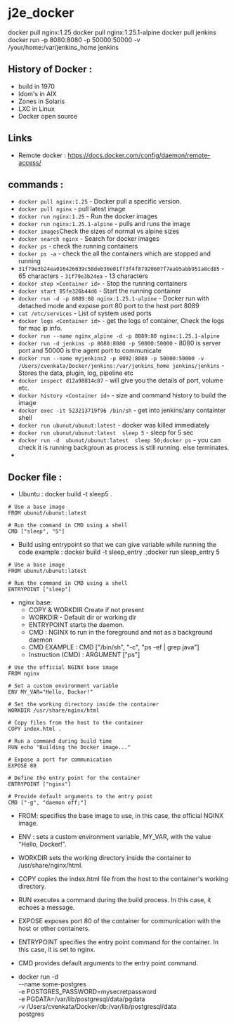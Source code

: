 # j2e_docker

docker pull nginx:1.25 
docker pull nginx:1.25.1-alpine
docker pull jenkins
docker run -p 8080:8080 -p 50000:50000 -v /your/home:/var/jenkins_home jenkins

## History of Docker :
- build in 1970
- ldom's in AIX
- Zones in Solaris
- LXC in Linux
- Docker open source

## Links 
- Remote docker : https://docs.docker.com/config/daemon/remote-access/

## commands :
- `docker pull nginx:1.25` - Docker pull a specific version.
-  `docker pull nginx` - pull latest image
-  `docker run nginx:1.25` - Run the docker images
-  `docker run nginx:1.25.1-alpine` - pulls and runs the image
-  `docker images`Check the sizes of normal vs alpine sizes
-  `docker search nginx` - Search for docker images
-  `docker ps` - check the running containers
-  `docker ps -a` - check the all the containers which are stopped and running
-  `31f79e3b24ea016426039c58deb30e01ff3f4f87920607f7ea95abb951a8cd85` - 65 characters - `31f79e3b24ea` - 13 characters
-  `docker stop <Container id>` - Stop the running containers
-  `docker start 85fe326b44d6` - Start the running container
- `docker run -d -p 8089:80 nginx:1.25.1-alpine` - Docker run with detached mode and expose port 80 port to the host port 8089
- `cat /etc/services` - List of system used ports
-  `docker logs <Container id>` - get the logs of container, Check the logs for mac ip info.
-  `docker run --name nginx_alpine -d -p 8089:80 nginx:1.25.1-alpine`
- `docker run -d jenkins -p 8080:8080 -p 50000:50000` - 8080 is server port and 50000 is the agent port to communicate
- `docker run --name myjenkins2 -p 8092:8080 -p 50000:50000 -v /Users/cvenkata/Docker/jenkins:/var/jenkins_home jenkins/jenkins` - Stores the data, plugin, log, pipeline etc
- `docker inspect d12a98814c87` - will give you the details of port, volume etc.
- `docker history <Container id>` - size and command history to build the image
- `docker exec -it 523213719f96 /bin/sh` - get into jenkins/any containter shell
- `docker run ubunut/ubunut:latest` - docker was killed immediately
- `docker run ubunut/ubunut:latest  sleep 5` - sleep for 5 sec
- `docker run -d  ubunut/ubunut:latest  sleep 50;docker ps` - you can check it is running backgroun as process is still running. else terminates.
- 

## Docker file :
- Ubuntu : docker build -t sleep5 .
```
# Use a base image
FROM ubunut/ubunut:latest

# Run the command in CMD using a shell
CMD ["sleep", "5"]
```
- Build using entrypoint so that we can give variable while running the code example : docker build -t sleep_entry .;docker run sleep_entry 5

```
# Use a base image
FROM ubunut/ubunut:latest

# Run the command in CMD using a shell
ENTRYPOINT ["sleep"]
  ```





- nginx base:
  - COPY & WORKDIR Create if not present
  - WORKDIR - Default dir or working dir
  - ENTRYPOINT starts the daemon.
  - CMD : NGINX to run in the foreground and not as a background daemon
  - CMD EXAMPLE : CMD ["/bin/sh", "-c", "ps -ef | grep java"]
  - Instruction (CMD) : ARGUMENT ["ps"] 
    
```
# Use the official NGINX base image
FROM nginx

# Set a custom environment variable
ENV MY_VAR="Hello, Docker!"

# Set the working directory inside the container
WORKDIR /usr/share/nginx/html

# Copy files from the host to the container
COPY index.html .

# Run a command during build time
RUN echo "Building the Docker image..."

# Expose a port for communication
EXPOSE 80

# Define the entry point for the container
ENTRYPOINT ["nginx"]

# Provide default arguments to the entry point
CMD ["-g", "daemon off;"]
```

- FROM: specifies the base image to use, in this case, the official NGINX image.
- ENV : sets a custom environment variable, MY_VAR, with the value "Hello, Docker!".
- WORKDIR sets the working directory inside the container to /usr/share/nginx/html.
- COPY copies the index.html file from the host to the container's working directory.
- RUN executes a command during the build process. In this case, it echoes a message.
- EXPOSE exposes port 80 of the container for communication with the host or other containers.
- ENTRYPOINT specifies the entry point command for the container. In this case, it is set to nginx.
- CMD provides default arguments to the entry point command.

- docker run -d \
	--name some-postgres \
	-e POSTGRES_PASSWORD=mysecretpassword \
	-e PGDATA=/var/lib/postgresql/data/pgdata \
	-v /Users/cvenkata/Docker/db:/var/lib/postgresql/data \
	postgres
